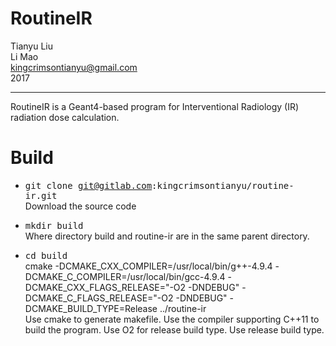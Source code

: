 # RoutineIR

Tianyu Liu<br>
Li Mao<br>
kingcrimsontianyu@gmail.com<br>
2017

------

RoutineIR is a Geant4-based program for Interventional Radiology (IR) radiation dose calculation.

# Build
- <tt>git clone git@gitlab.com:kingcrimsontianyu/routine-ir.git</tt><br>
  Download the source code

- <tt>mkdir build</tt><br>
  Where directory build and routine-ir are in the same parent directory.

- <tt>cd build</tt><br>
  cmake -DCMAKE_CXX_COMPILER=/usr/local/bin/g++-4.9.4 -DCMAKE_C_COMPILER=/usr/local/bin/gcc-4.9.4 -DCMAKE_CXX_FLAGS_RELEASE="-O2 -DNDEBUG" -DCMAKE_C_FLAGS_RELEASE="-O2 -DNDEBUG" -DCMAKE_BUILD_TYPE=Release ../routine-ir</tt><br>
  Use cmake to generate makefile. Use the compiler supporting C++11 to build the program. Use O2 for release build type. Use release build type.


